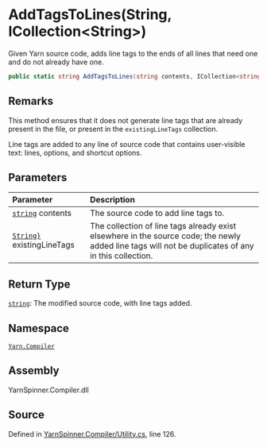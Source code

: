 # AddTagsToLines\(String, ICollection&lt;String&gt;\)

Given Yarn source code, adds line tags to the ends of all lines that need one and do not already have one.

```csharp
public static string AddTagsToLines(string contents, ICollection<string> existingLineTags)
```

## Remarks

This method ensures that it does not generate line tags that are already present in the file, or present in the `existingLineTags` collection.

Line tags are added to any line of source code that contains user-visible text: lines, options, and shortcut options.

## Parameters

| Parameter | Description |
| :--- | :--- |
| [`string`](https://docs.microsoft.com/dotnet/api/System.String) contents | The source code to add line tags to. |
| [`String}`](https://docs.microsoft.com/dotnet/api/System.Collections.Generic.ICollection{System.String}) existingLineTags | The collection of line tags already exist elsewhere in the source code; the newly added line tags will not be duplicates of any in this collection. |

## Return Type

[`string`](https://docs.microsoft.com/dotnet/api/System.String): The modified source code, with line tags added.

## Namespace

[`Yarn.Compiler`](../)

## Assembly

YarnSpinner.Compiler.dll

## Source

Defined in [YarnSpinner.Compiler/Utility.cs](https://github.com/YarnSpinnerTool/YarnSpinner//blob/develop/YarnSpinner.Compiler/Utility.cs#L126), line 126.

